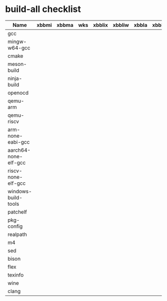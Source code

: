 # build-all checklist

| Name | xbbmi | xbbma | wks | xbblix | xbbliw | xbbla | xbbla32 |
| --- | --- | --- | --- | --- | --- | --- | --- |
| gcc | | | | | | | |
| mingw-w64-gcc | | | | | | | |
| cmake | | | | | | | |
| meson-build | | | | | | | |
| ninja-build | | | | | | | |
| openocd | | | | | | | |
| qemu-arm | | | | | | | |
| qemu-riscv | | | | | | | |
| arm-none-eabi-gcc | | | | | | | |
| aarch64-none-elf-gcc | | | | | | | |
| riscv-none-elf-gcc | | | | | | | |
| windows-build-tools | | | | | | | |
| patchelf | | | | | | | |
| pkg-config | | | | | | | |
| realpath | | | | | | | |
| m4 | | | | | | | |
| sed | | | | | | | |
| bison | | | | | | | |
| flex | | | | | | | |
| texinfo | | | | | | | |
| wine | | | | | | | |
| clang | | | | | | | |
